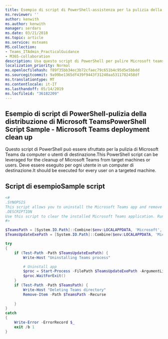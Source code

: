 ```yaml
---
title: Esempio di script di PowerShell-assistenza per la pulizia della distribuzione di Microsoft Teams
ms.reviewer: ''
author: kenwith
ms.author: kenwith
manager: serdars
ms.date: 03/21/2018
ms.topic: article
ms.service: msteams
MS.collection:
- Teams_ITAdmin_PracticalGuidance
- M365-collaboration
description: Usa questo script di PowerShell per pulire Microsoft teams su computer mirati o per utenti specifici.
localization_priority: Normal
ms.openlocfilehash: f89f35bb34ec3b72cfaec79c651b4c95d5e5bbdd
ms.sourcegitcommit: 9a99be1365df439f9443f31240aa5311782458df
ms.translationtype: MT
ms.contentlocale: it-IT
ms.lasthandoff: 05/14/2019
ms.locfileid: "36182209"
---
```

<a name="powershell-script-sample---microsoft-teams-deployment-clean-up"></a><span data-ttu-id="91444-103">Esempio di script di PowerShell-pulizia della distribuzione di Microsoft Teams</span><span class="sxs-lookup"><span data-stu-id="91444-103">PowerShell Script Sample - Microsoft Teams deployment clean up</span></span>
-------------------------------------------------------------------------

<span data-ttu-id="91444-104">Questo script di PowerShell può essere sfruttato per la pulizia di Microsoft Teams da computer o utenti di destinazione.</span><span class="sxs-lookup"><span data-stu-id="91444-104">This PowerShell script can be leveraged for the cleanup of Microsoft Teams from target machines or users.</span></span> <span data-ttu-id="91444-105">Deve essere eseguito per ogni utente in un computer di destinazione.</span><span class="sxs-lookup"><span data-stu-id="91444-105">It should be executed for every user on a targeted machine.</span></span> 


## <a name="sample-script"></a><span data-ttu-id="91444-106">Script di esempio</span><span class="sxs-lookup"><span data-stu-id="91444-106">Sample script</span></span>

````powershell
<#
.SYNOPSIS
This script allows you to uninstall the Microsoft Teams app and remove Teams directory for a user.
.DESCRIPTION
Use this script to clear the installed Microsoft Teams application. Run this PowerShell script for each user profile for which the Teams App was installed on a machine. After the PowerShell has executed on all user profiles, Teams can be redeployed.
#>

$TeamsPath = [System.IO.Path]::Combine($env:LOCALAPPDATA, 'Microsoft', 'Teams')
$TeamsUpdateExePath = [System.IO.Path]::Combine($env:LOCALAPPDATA, 'Microsoft', 'Teams', 'Update.exe')

try
{
    if (Test-Path -Path $TeamsUpdateExePath) {
        Write-Host "Uninstalling Teams process"

        # Uninstall app
        $proc = Start-Process -FilePath $TeamsUpdateExePath -ArgumentList "-uninstall -s" -PassThru
        $proc.WaitForExit()
    }
    if (Test-Path -Path $TeamsPath) {
        Write-Host "Deleting Teams directory"
        Remove-Item -Path $TeamsPath -Recurse
                    
    }
}
catch
{
    Write-Error -ErrorRecord $_
    exit /b 1
}
````


